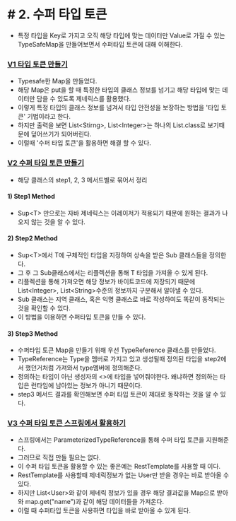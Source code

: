 # \# 2. 수퍼 타입 토큰
- 특정 타입을 Key로 가지고 오직 해당 타입에 맞는 데이터만 Value로 가질 수 있는 TypeSafeMap을 만들어보면서 수퍼타입 토큰에 대해 이해한다.

### [V1 타입 토큰 만들기](V1TypeToken.java)
- Typesafe한 Map을 만들었다.
- 해당 Map은 put을 할 때 특정한 타입의 클래스 정보를 넘기고 해당 타입에 맞는 데이터만 담을 수 있도록 제네릭스를 활용했다.
- 이렇게 특정 타입의 클래스 정보를 넘겨서 타입 안전성을 보장하는 방법을 '타입 토큰' 기법이라고 한다.
- 하지만 출력을 보면 List\<Stirng>, List\<Integer>는 하나의 List.class로 보기때문에 덮어쓰기가 되어버린다.
- 이럴때 '수퍼 타입 토큰'을 활용하면 해결 할 수 있다.

### [V2 수퍼 타입 토큰 만들기](V2SuperTypeToken.java)
- 해당 클래스의 step1, 2, 3 메서드별로 묶어서 정리

#### 1) Step1 Method
- Sup\<T> 만으로는 자바 제네릭스는 이레이저가 적용되기 때문에 원하는 결과가 나오지 않는 것을 알 수 있다.

#### 2) Step2 Method
- Sup\<T>에서 T에 구체적인 타입을 지정하여 상속을 받은 Sub 클래스들을 정의한다.
- 그 후 그 Sub클래스에서는 리플렉션을 통해 T 타입을 가져올 수 있게 된다.
- 리플렉션을 통해 가져오면 해당 정보가 바이트코드에 저장되기 때문에 List\<Integer>, List\<String>수준의 정보까지 구분해서 알아낼 수 있다.
- Sub 클래스는 지역 클래스, 혹은 익명 클래스로 바로 작성하여도 똑같이 동작되는 것을 확인할 수 있다.
- 이 방법을 이용하면 수퍼타입 토큰을 만들 수 있다.

#### 3) Step3 Method
- 수퍼타입 토큰 Map을 만들기 위해 우선 TypeReference 클래스를 만들었다.
- TypeReference는 Type을 멤버로 가지고 있고 생성될때 정의된 타입을 step2에서 했던거처럼 가져와서 type멤버에 정의해준다.
- 정의하는 타입이 아닌 생성자의 \<>에 타입을 넣어줘야한다. 왜냐하면 정의하는 타입은 런타임에 남아있는 정보가 아니기 때문이다.
- step3 메서드 결과를 확인해보면 수퍼 타입 토큰이 제대로 동작하는 것을 알 수 있다.

### [V3 수퍼 타입 토큰 스프링에서 활용하기](V3SpringTypeReference.java)
- 스프링에서는 ParameterizedTypeReference을 통해 수퍼 타입 토큰을 지원해준다.
- 그러므로 직접 만들 필요는 없다.
- 이 수퍼 타입 토큰을 활용할 수 있는 좋은예는 RestTemplate를 사용할 때 이다.
- RestTemplate를 사용할때 제네릭정보가 없는 User만 받을 경우는 바로 받아올 수 있다.
- 하지만 List\<User>와 같이 제네릭 정보가 있을 경우 해당 결과값을 Map으로 받아와 map.get("name")과 같이 해당 데이터들을 가져온다.
- 이럴 때 수퍼타입 토큰을 사용하면 타입을 바로 받아올 수 있게 된다.
